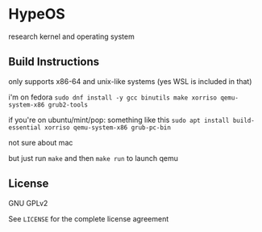 # HypeOS

research kernel and operating system

## Build Instructions

only supports x86-64 and unix-like systems (yes WSL is included in that)

i'm on fedora `sudo dnf install -y gcc binutils make xorriso qemu-system-x86 grub2-tools`

if you're on ubuntu/mint/pop: something like this `sudo apt install build-essential xorriso qemu-system-x86 grub-pc-bin`

not sure about mac

but just run `make` and then `make run` to launch qemu

## License

GNU GPLv2

See `LICENSE` for the complete license agreement
